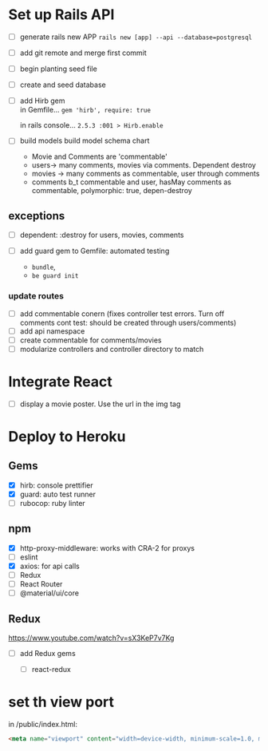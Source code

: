# Set up Rails API
- [ ] generate rails new APP 
  `rails new [app] --api --database=postgresql`
- [ ] add git remote and merge first commit
- [ ] begin planting seed file
- [ ] create and seed database
- [ ] add Hirb gem  
  in Gemfile...
  `gem 'hirb', require: true`

  in rails console...
  `2.5.3 :001 > Hirb.enable`

- [ ] build models
  build model schema chart
    - Movie and Comments are 'commentable'
    - users-> many comments, movies via comments.  Dependent destroy
    - movies -> many comments as commentable, user through comments
    - comments b_t commentable and user, hasMay comments as commentable, polymorphic: true, depen-destroy

## exceptions
- [ ] dependent: :destroy for users, movies, comments

- [ ] add guard gem to Gemfile: automated testing
  - `bundle`, 
  - `be guard init`

### update routes
- [ ] add commentable conern (fixes controller test errors. Turn off comments cont test: should be created through users/comments)
- [ ] add api namespace
- [ ] create commentable for comments/movies
- [ ] modularize controllers and controller directory to match

# Integrate React
- [ ] display a movie poster.  Use the url in the img tag

# Deploy to Heroku



## Gems
- [x] hirb:  console prettifier
- [x] guard:  auto test runner
- [ ] rubocop: ruby linter

## npm
- [x] http-proxy-middleware: works with CRA-2 for proxys
- [ ] eslint
- [x] axios: for api calls
- [ ] Redux
- [ ] React Router
- [ ] @material/ui/core

## Redux
https://www.youtube.com/watch?v=sX3KeP7v7Kg
- [ ] add Redux gems
    - [ ] react-redux


# set th view port
in /public/index.html:
 ```html
 <meta name="viewport" content="width=device-width, minimum-scale=1.0, maximum-scale=1.0, user-scalable=no">
 ```